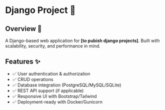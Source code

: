 # Django Project 🚀  

## Overview 📌  
A Django-based web application for **[to pubish django projects]**. Built with scalability, security, and performance in mind.  

## Features ✨  
- ✅ User authentication & authorization  
- ✅ CRUD operations  
- ✅ Database integration (PostgreSQL/MySQL/SQLite)  
- ✅ REST API support (if applicable)  
- ✅ Responsive UI with Bootstrap/Tailwind  
- ✅ Deployment-ready with Docker/Gunicorn  
